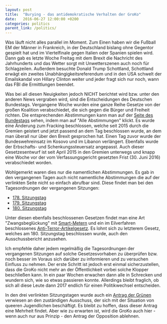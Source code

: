 ```yaml
---
layout: post
title:  "Burying - das antidemokratische Verhalten der GroKo"
date:   2016-06-27 12:00:00 +0200
categories: politics
parent_link: /politics/
---
```


Was läuft nicht alles parallel im Moment. Zum Einen haben wir die Fußball EM
der Männer in Frankreich, in der Deutschland bislang ohne Gegentor gespielt hat
und im Viertelfinale gegen Italien oder Spanien spielen wird. Dann gab es letzte
Woche Freitag mit dem Brexit die Nachricht des Jahrhunderts und das Wetter sorgt
mit Unwetterszenen auch noch für Schlagzeilen. Außerdem besuchte Donald Trump
Schottland, Schottland erwägt ein zweites Unabhängigkeitsreferendum und in den
USA schwelt der Emailskandal von Hillary Clinton weiter und jeder fragt sich
nur noch, wann das FBI die Ermittlungen beendet.

Was bei all diesen Neuigkeiten jedoch NICHT berichtet wird bzw. unter den anderen
News vergraben wird, sind die Entscheidungen des Deutschen Bundestags.
Vergangene Woche wurden eine ganze Reihe Gesetze von der großen Koalition
verabschiedet, die sich gegen die Bürger und Freiheit richten. Die entsprechenden
Abstimmungen kann man auf der [Seite des Bundestags](https://www.bundestag.de/bundestag/plenum/abstimmung/grafik)
sehen, indem man auf "Alle Abstimmungen" klickt. Es wurde eine Änderung zum
Fracking beschlossen, welche seit 2015 durch die Gremien geistert und jetzt
passend an dem Tag beschlossen wurde, an dem man überall nur über den Brexit
gesprochen hat. Einen Tag zuvor wurde der Bundeswehreinsatz im Kosovo und im Libanon
verlängert. Ebenfalls wurde der Erbschafts- und Schenkungssteuersatz angepasst.
Auch dieser Gesetzesentwurf ist seit April 2015 in den Gremien unterwegs und knapp
eine Woche vor der vom Verfassungsgericht gesetzten Frist (30. Juni 2016)
verabschiedet worden. 

Wohlgemerkt waren dies nur die namentlichen Abstimmungen.
Es gab in den vergangenen Tagen auch nicht namentliche Abstimmungen die auf
der verlinkten Seite nicht so einfach abrufbar sind. Diese findet man bei
den Tagesordnungen der vergangenen Sitzungen:

* [178. Sitzungstag](http://dip21.bundestag.de/dip21/btp/18/18178.pdf)
* [179. Sitzungstag](http://dip21.bundestag.de/dip21/btp/18/18179.pdf)
* [180. Sitzungstag](http://dip21.bundestag.de/dip21/btp/18/18180.pdf)

Unter diesen ebenfalls beschlossenen Gesetzen findet man eine Art "Zwangsbeglückung"
mit [Smart-Metern](http://dip21.bundestag.de/dip21/btd/18/075/1807555.pdf) und
ein im Eilverfahren beschlossenes [Anti-Terror-Artikelgesetz](http://dip21.bundestag.de/dip21/btd/18/087/1808702.pdf).
Es lohnt sich zu letzterem Gesetz, welches am 180. Sitzungstag beschlossen wurde,
auch den Ausschussbericht anzusehen.

Ich empfehle daher jedem regelmäßig die Tagesordnungen der vergangenen Sitzungen
auf solche Gesetzesvorhaben zu überprüfen bzw. noch besser im Voraus sich darüber
zu informieren und zu versuchen Einfluss zu nehmen. Der erste Schritt ist jedoch
erst einmal sicherzustellen, dass die GroKo nicht mehr an der Öffentlichkeit
vorbei solche Klopper beschließen kann. In ein paar Wochen erwachen dann alle
in Schrecken und wundern sich, wie so etwas passieren konnte. Allerdings bleibt
fraglich, ob sich all diese Leute dann 2017 endlich für einen Politikwechsel
entscheiden.

In den drei verlinkten Sitzungstagen wurde auch ein [Antrag der Grünen](http://dip21.bundestag.de/dip21/btd/18/088/1808874.pdf) 
verwiesen an den zuständigen Ausschuss, der sich mit der Situation von queeren Jugendlichen
beschäftigt. Es bleibt zu hoffen, dass dieser Antrag eine Mehrheit findet. Aber
wie zu erwarten ist, wird die GroKo auch hier - wenn auch nur aus Prinzip -
den Antrag der Opposition ablehnen.
